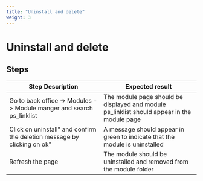 ```yaml
---
title: "Uninstall and delete"
weight: 3
---
```


# Uninstall and delete
## Steps
| Step Description | Expected result |
| ----- | ----- |
| Go to back office -> Modules -> Module manger and search <br>ps_linklist | The module page should be displayed and module <br>ps_linklist should appear in the module page |
| Click on uninstall" and confirm the deletion message by clicking on ok" | A message should appear in green to indicate that the module is uninstalled |
| Refresh the page | The module should be uninstalled and removed from the module folder |
